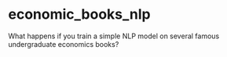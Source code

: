 # economic_books_nlp
 What happens if you train a simple NLP model on several famous undergraduate economics books?
